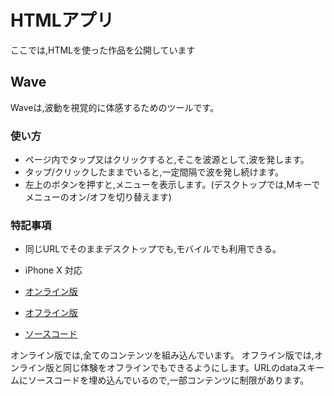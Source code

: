 # HTMLアプリ

ここでは,HTMLを使った作品を公開しています

## Wave

Waveは,波動を視覚的に体感するためのツールです。
### 使い方
- ページ内でタップ又はクリックすると,そこを波源として,波を発します。
- タップ/クリックしたままでいると,一定間隔で波を発し続けます。
- 左上のボタンを押すと,メニューを表示します。(デスクトップでは,Mキーでメニューのオン/オフを切り替えます)
### 特記事項
- 同じURLでそのままデスクトップでも,モバイルでも利用できる。
- iPhone X 対応

- [オンライン版](https://akimikimikimikimikimikimika.github.io/main/Wave/index.html)
- [オフライン版](https://akimikimikimikimikimikimika.github.io/main/Wave/offline.html)
- [ソースコード](https://github.com/akimikimikimikimikimikimika/main/tree/master/Wave)

オンライン版では,全てのコンテンツを組み込んでいます。
オフライン版では,オンライン版と同じ体験をオフラインでもできるようにします。URLのdataスキームにソースコードを埋め込んでいるので,一部コンテンツに制限があります。
